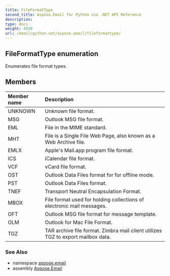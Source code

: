 ```yaml
---
title: FileFormatType
second_title: Aspose.Email for Python via .NET API Reference
description: 
type: docs
weight: 4930
url: /email/python-net/aspose.email/fileformattype/
---
```


## FileFormatType enumeration

Enumerates file format types.

## Members
| Member name | Description |
| :- | :- |
|UNKNOWN|Unknown file format.|
|MSG|Outlook MSG file format.|
|EML|File in the MIME standard.|
|MHT|File is a Single File Web Page, also known as a Web Archive file.|
|EMLX|Apple's Mail.app program file format.|
|ICS|iCalendar file format.|
|VCF|vCard file format.|
|OST|Outlook Data Files format for for offline mode.|
|PST|Outlook Data Files format.|
|TNEF|Transport Neutral Encapsulation Format.|
|MBOX|File format used for holding collections of electronic mail messages.|
|OFT|Outlook MSG file format for message template.|
|OLM|Outlook for Mac File Format.|
|TGZ|TAR archive file format. Zimbra mail client utilizes TGZ to export mailbox data.|

### See Also

* namespace [aspose.email](/email/python-net/aspose.email/)
* assembly [Aspose.Email](/slides/python-net/)

